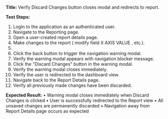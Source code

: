 **Title:** Verify Discard Changes button closes modal and redirects to report.

**Test Steps:**
1. Login to the application as an authenticated user.
2. Navigate to the Reporting page.
3. Open a user-created report details page.
3. Make changes to the report ( modify field X AXIS VALUE , etc.).
4. 
4. Click the back button to trigger the navigation warning modal.
5. Verify the warning modal appears with navigation blocker message.
6. Click the "Discard Changes" button in the warning modal.
7. Verify the warning modal closes immediately.
8. Verify the user is redirected to the dashboard view.
9. Navigate back to the Report Details page.
10. Verify all previously made changes have been discarded.

**Expected Result:**
• Warning modal closes immediately when Discard Changes is clicked
• User is successfully redirected to the Report view
• All unsaved changes are permanently discarded
• Navigation away from Report Details page occurs as expected